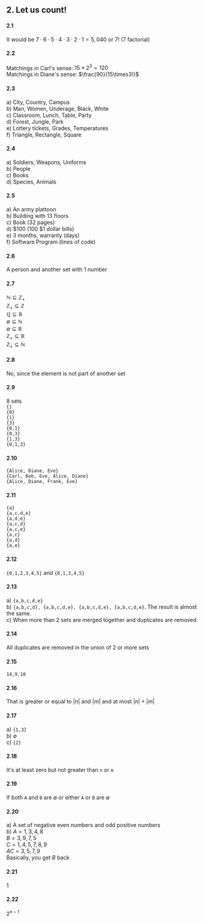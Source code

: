 ## 2. Let us count!

#### 2.1
It would be $7\cdot6\cdot5\cdot4\cdot3\cdot2\cdot1 = 5,040$ or $7!$ (7 factorial)

#### 2.2
Matchings in Carl's sense: $15\times2^3 = 120$  
Matchings in Diane's sense: $\frac{90}{15\times3!}$


#### 2.3
a) City, Country, Campus  
b) Man, Women, Underage, Black, White  
c) Classroom, Lunch, Table, Party  
d) Forest, Jungle, Park  
e) Lottery tickets, Grades, Temperatures  
f) Triangle, Rectangle, Square  


#### 2.4
a) Soldiers, Weapons, Uniforms  
b) People  
c) Books  
d) Species, Animals  


#### 2.5
a) An army plattoon  
b) Building with 13 floors  
c) Book (32 pages)  
d) $100 (100 $1 dollar bills)  
e) 3 months, warranty (days)  
f) Software Program (lines of code)  


#### 2.6
A person and another set with 1 number


#### 2.7
$\mathbb{N}\subseteq\mathbb{Z_+}$  
$\mathbb{Z_+}\subseteq\mathbb{Z}$  
$\mathbb{Q}\subseteq\mathbb{R}$  
$\emptyset\subseteq\mathbb{N}$  
$\emptyset\subseteq\mathbb{R}$  
$\mathbb{Z_+}\subseteq\mathbb{R}$  
$\mathbb{Z_+}\subseteq\mathbb{N}$  


#### 2.8
No, since the element is not part of another set  


#### 2.9
8 sets  
`{}`  
`{0}`  
`{1}`  
`{3}`  
`{0,1}`  
`{0,3}`  
`{1,3}`  
`{0,1,3}`  


#### 2.10
`{Alice, Diane, Eve}`  
`{Carl, Bob, Eve, Alice, Diane}`  
`{Alice, Diane, Frank, Eve}`  


#### 2.11
`{a}`  
`{a,c,d,e}`  
`{a,d,e}`  
`{a,c,d}`  
`{a,c,e}`  
`{a,c}`  
`{a,d}`  
`{a,e}`  


#### 2.12
`{0,1,2,3,4,5}` and `{0,1,3,4,5}`


#### 2.13
a) `{a,b,c,d,e}`  
b) `{a,b,c,d}, {a,b,c,d,e}, {a,b,c,d,e}, {a,b,c,d,e}`. The result is almost the same.  
c) When more than 2 sets are merged together and duplicates are removed  


#### 2.14
All duplicates are removed in the union of 2 or more sets  


#### 2.15
`14,9,10`  


#### 2.16
That is greater or equal to $|n|$ and $|m|$ and at most $|n|+|m|$  


#### 2.17
a) `{1,3}`  
b) $\emptyset$  
c) `{2}`  


#### 2.18
It's at least zero but not greater than `n` or `m`  


#### 2.19
If both `A` and `B` are $\emptyset$ or either `A` or `B` are $\emptyset$  


#### 2.20
a) A set of negative even numbers and odd positive numbers  
b) $A = 1,3,4,8$  
$B = 3,9,7,5$  
$C = 1,4,5,7,8,9$  
$AC = 3,5,7,9$  
Basically, you get $B$ back


#### 2.21
$1$  


#### 2.22
$2^{n-1}$
